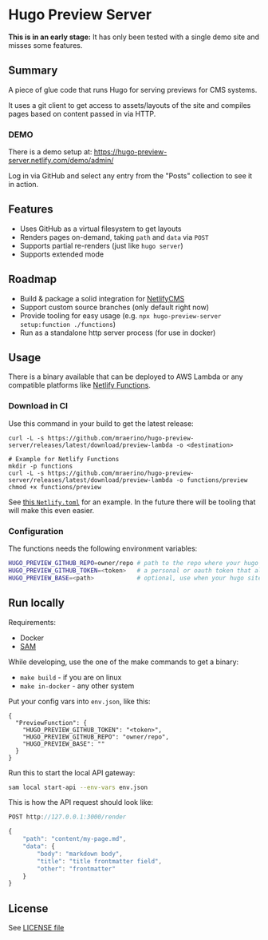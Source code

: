 # Hugo Preview Server

**This is in an early stage:** It has only been tested with a single demo site and misses some features.

## Summary

A piece of glue code that runs Hugo for serving previews for CMS systems.

It uses a git client to get access to assets/layouts of the site and compiles pages based on content passed in via HTTP.

### DEMO

There is a demo setup at: https://hugo-preview-server.netlify.com/demo/admin/

Log in via GitHub and select any entry from the "Posts" collection to see it in action.

## Features

- Uses GitHub as a virtual filesystem to get layouts
- Renders pages on-demand, taking `path` and `data` via `POST`
- Supports partial re-renders (just like `hugo server`)
- Supports extended mode

## Roadmap

- Build & package a solid integration for [NetlifyCMS](https://www.netlifycms.org/)
- Support custom source branches (only default right now)
- Provide tooling for easy usage (e.g. `npx hugo-preview-server setup:function ./functions`)
- Run as a standalone http server process (for use in docker)

## Usage

There is a binary available that can be deployed to AWS Lambda or any compatible platforms like [Netlify Functions](https://www.netlify.com/products/functions/).

### Download in CI

Use this command in your build to get the latest release:

```
curl -L -s https://github.com/mraerino/hugo-preview-server/releases/latest/download/preview-lambda -o <destination>

# Example for Netlify Functions
mkdir -p functions
curl -L -s https://github.com/mraerino/hugo-preview-server/releases/latest/download/preview-lambda -o functions/preview
chmod +x functions/preview
```

See [this `Netlify.toml`](demo/netlify.toml) for an example.
In the future there will be tooling that will make this even easier.

### Configuration

The functions needs the following environment variables:

```bash
HUGO_PREVIEW_GITHUB_REPO=owner/repo # path to the repo where your hugo site is located
HUGO_PREVIEW_GITHUB_TOKEN=<token>   # a personal or oauth token that allows read access to the repo
HUGO_PREVIEW_BASE=<path>            # optional, use when your hugo site is not based in the repo root
```

## Run locally

Requirements:

- Docker
- [SAM](https://docs.aws.amazon.com/serverless-application-model/latest/developerguide/serverless-sam-cli-install.html)

While developing, use the one of the make commands to get a binary:

- `make build` - if you are on linux
- `make in-docker` - any other system

Put your config vars into `env.json`, like this:

```
{
  "PreviewFunction": {
    "HUGO_PREVIEW_GITHUB_TOKEN": "<token>",
    "HUGO_PREVIEW_GITHUB_REPO": "owner/repo",
    "HUGO_PREVIEW_BASE": ""
  }
}
```

Run this to start the local API gateway:

```bash
sam local start-api --env-vars env.json
```

This is how the API request should look like:

```js
POST http://127.0.0.1:3000/render

{
    "path": "content/my-page.md",
    "data": {
        "body": "markdown body",
        "title": "title frontmatter field",
        "other": "frontmatter"
    }
}
```

## License

See [LICENSE file](LICENSE.md)
